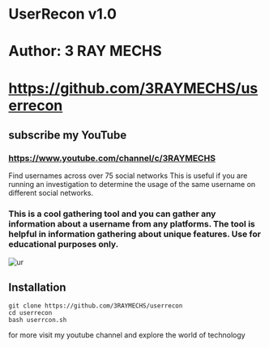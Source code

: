 # UserRecon v1.0
# Author: 3 RAY MECHS
# https://github.com/3RAYMECHS/userrecon
## subscribe my YouTube 
### https://www.youtube.com/channel/c/3RAYMECHS

Find usernames across over 75 social networks
This is useful if you are running an investigation to determine the usage of the same username on different social networks.


### This is a cool gathering tool and you can gather any information about a username from any platforms. The tool is helpful in information gathering about unique features. Use for educational purposes only. 


![ur](https://user-images.githubusercontent.com/56509491/67074171-2fc7d000-f1a6-11e9-8d42-c617ed55378b.JPG)

## Installation

``` 
git clone https://github.com/3RAYMECHS/userrecon
cd userrecon
bash userrcon.sh

```

for more visit my youtube channel and explore the world of technology


